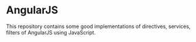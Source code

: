 # AngularJS
This repository contains some good implementations of directives, services, filters of AngularJS using JavaScript.
